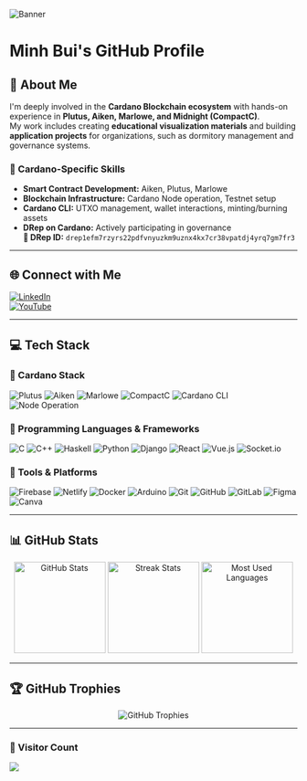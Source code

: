 ![Banner](https://img.shields.io/badge/Welcome-to%20Minh%20Bui's%20GitHub-%234285F4?style=for-the-badge&logo=github&logoColor=white)

# Minh Bui's GitHub Profile

## 🦁 About Me
I'm deeply involved in the **Cardano Blockchain ecosystem** with hands-on experience in **Plutus, Aiken, Marlowe, and Midnight (CompactC)**.  
My work includes creating **educational visualization materials** and building **application projects** for organizations, such as dormitory management and governance systems.

### 🔹 Cardano-Specific Skills
- **Smart Contract Development:** Aiken, Plutus, Marlowe
- **Blockchain Infrastructure:** Cardano Node operation, Testnet setup
- **Cardano CLI:** UTXO management, wallet interactions, minting/burning assets
- **DRep on Cardano:** Actively participating in governance  
  **📌 DRep ID:** `drep1efm7rzyrs22pdfvnyuzkm9uznx4kx7cr38vpatdj4yrq7gm7fr3`

---

## 🌐 Connect with Me
[![LinkedIn](https://img.shields.io/badge/LinkedIn-%230077B5.svg?logo=linkedin&logoColor=white)](https://linkedin.com/in/bqminhvn)  
[![YouTube](https://img.shields.io/badge/YouTube-%23FF0000.svg?logo=youtube&logoColor=white)](https://www.youtube.com/@DirectedbyMinhBui)

---

## 💻 Tech Stack

### 🚀 Cardano Stack
![Plutus](https://img.shields.io/badge/Plutus-%234A4A55.svg?style=flat&logo=cardano&logoColor=white) 
![Aiken](https://img.shields.io/badge/Aiken-%235e5086.svg?style=flat&logo=haskell&logoColor=white)
![Marlowe](https://img.shields.io/badge/Marlowe-%232D3748.svg?style=flat&logo=cardano&logoColor=white)
![CompactC](https://img.shields.io/badge/CompactC-%230078D7.svg?style=flat&logo=midnight&logoColor=white)
![Cardano CLI](https://img.shields.io/badge/Cardano%20CLI-%232D3748.svg?style=flat&logo=terminal&logoColor=white)
![Node Operation](https://img.shields.io/badge/Node%20Operation-%232D3748.svg?style=flat&logo=server&logoColor=white)

### 🔹 Programming Languages & Frameworks
![C](https://img.shields.io/badge/C-%2300599C.svg?style=flat&logo=c&logoColor=white) 
![C++](https://img.shields.io/badge/C++-%2300599C.svg?style=flat&logo=c%2B%2B&logoColor=white) 
![Haskell](https://img.shields.io/badge/Haskell-%235e5086.svg?style=flat&logo=haskell&logoColor=white) 
![Python](https://img.shields.io/badge/Python-%233670A0.svg?style=flat&logo=python&logoColor=%23ffdd54) 
![Django](https://img.shields.io/badge/Django-%23092E20.svg?style=flat&logo=django&logoColor=white) 
![React](https://img.shields.io/badge/React-%2320232a.svg?style=flat&logo=react&logoColor=%2361DAFB) 
![Vue.js](https://img.shields.io/badge/Vue.js-%2335495e.svg?style=flat&logo=vuedotjs&logoColor=%234FC08D) 
![Socket.io](https://img.shields.io/badge/Socket.io-%23010101.svg?style=flat&logo=socket.io&logoColor=white)

### 🔹 Tools & Platforms
![Firebase](https://img.shields.io/badge/Firebase-%23039BE5.svg?style=flat&logo=firebase) 
![Netlify](https://img.shields.io/badge/Netlify-%23000000.svg?style=flat&logo=netlify&logoColor=#00C7B7) 
![Docker](https://img.shields.io/badge/Docker-%230db7ed.svg?style=flat&logo=docker&logoColor=white) 
![Arduino](https://img.shields.io/badge/Arduino-%2300979D.svg?style=flat&logo=arduino&logoColor=white) 
![Git](https://img.shields.io/badge/Git-%23F05033.svg?style=flat&logo=git&logoColor=white) 
![GitHub](https://img.shields.io/badge/GitHub-%23121011.svg?style=flat&logo=github&logoColor=white) 
![GitLab](https://img.shields.io/badge/GitLab-%23181717.svg?style=flat&logo=gitlab&logoColor=white) 
![Figma](https://img.shields.io/badge/Figma-%23F24E1E.svg?style=flat&logo=figma&logoColor=white) 
![Canva](https://img.shields.io/badge/Canva-%2300C4CC.svg?style=flat&logo=Canva&logoColor=white)

---

## 📊 GitHub Stats

<div align="center">
  <img src="https://github-readme-stats.vercel.app/api?username=Minhcardanian&theme=radical&hide_border=false&include_all_commits=true&count_private=true" alt="GitHub Stats" height="160px"/>
  <img src="https://github-readme-streak-stats.herokuapp.com?user=Minhcardanian&theme=radical&hide_border=false" alt="Streak Stats" height="160px"/>
  <img src="https://github-readme-stats.vercel.app/api/top-langs/?username=Minhcardanian&theme=radical&hide_border=false&layout=compact" alt="Most Used Languages" height="160px"/>
</div>

---

## 🏆 GitHub Trophies

<div align="center">
  <img src="https://github-profile-trophy.vercel.app/?username=Minhcardanian&theme=darkhub&no-frame=true&margin-w=10" alt="GitHub Trophies"/>
</div>

---

### 🎯 Visitor Count
[![](https://visitcount.itsvg.in/api?id=Minhcardanian&icon=2&color=4)](https://visitcount.itsvg.in)
